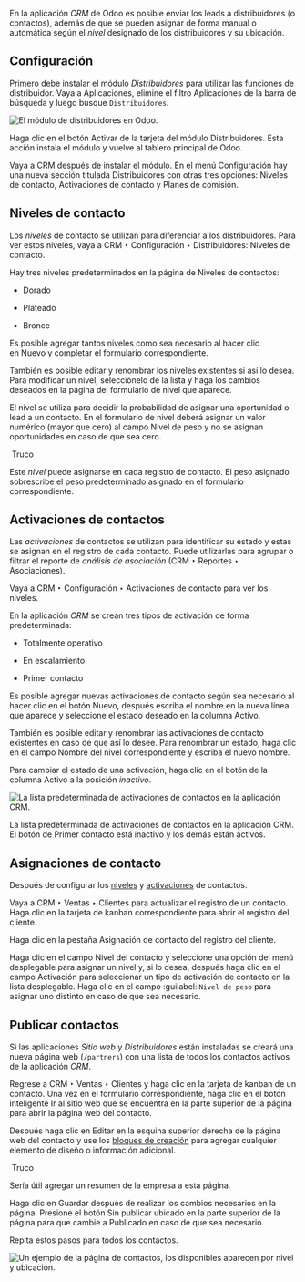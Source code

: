 En la aplicación _CRM_ de Odoo es posible enviar los leads a distribuidores (o contactos), además de que se pueden asignar de forma manual o automática según el _nivel_ designado de los distribuidores y su ubicación.

## Configuración[](https://www.odoo.com/documentation/17.0/es/applications/sales/crm/track_leads/resellers.html#configuration "Enlazar permanentemente con este título")

Primero debe instalar el módulo _Distribuidores_ para utilizar las funciones de distribuidor. Vaya a Aplicaciones, elimine el filtro Aplicaciones de la barra de búsqueda y luego busque `Distribuidores`.

![El módulo de distribuidores en Odoo.](https://www.odoo.com/documentation/17.0/es/_images/resellers-module.png)

Haga clic en el botón Activar de la tarjeta del módulo Distribuidores. Esta acción instala el módulo y vuelve al tablero principal de Odoo.

Vaya a CRM después de instalar el módulo. En el menú Configuración hay una nueva sección titulada Distribuidores con otras tres opciones: Niveles de contacto, Activaciones de contacto y Planes de comisión.

## Niveles de contacto[](https://www.odoo.com/documentation/17.0/es/applications/sales/crm/track_leads/resellers.html#partner-levels "Enlazar permanentemente con este título")

Los _niveles_ de contacto se utilizan para diferenciar a los distribuidores. Para ver estos niveles, vaya a CRM ‣ Configuración ‣ Distribuidores: Niveles de contacto.

Hay tres niveles predeterminados en la página de Niveles de contactos:

- Dorado
    
- Plateado
    
- Bronce
    

Es posible agregar tantos niveles como sea necesario al hacer clic en Nuevo y completar el formulario correspondiente.

También es posible editar y renombrar los niveles existentes si así lo desea. Para modificar un nivel, selecciónelo de la lista y haga los cambios deseados en la página del formulario de nivel que aparece.

El nivel se utiliza para decidir la probabilidad de asignar una oportunidad o lead a un contacto. En el formulario de nivel deberá asignar un valor numérico (mayor que cero) al campo Nivel de peso y no se asignan oportunidades en caso de que sea cero.

 Truco

Este _nivel_ puede asignarse en cada registro de contacto. El peso asignado sobrescribe el peso predeterminado asignado en el formulario correspondiente.

## Activaciones de contactos[](https://www.odoo.com/documentation/17.0/es/applications/sales/crm/track_leads/resellers.html#partner-activations "Enlazar permanentemente con este título")

Las _activaciones_ de contactos se utilizan para identificar su estado y estas se asignan en el registro de cada contacto. Puede utilizarlas para agrupar o filtrar el reporte de _análisis de asociación_ (CRM ‣ Reportes ‣ Asociaciones).

Vaya a CRM ‣ Configuración ‣ Activaciones de contacto para ver los niveles.

En la aplicación _CRM_ se crean tres tipos de activación de forma predeterminada:

- Totalmente operativo
    
- En escalamiento
    
- Primer contacto
    

Es posible agregar nuevas activaciones de contacto según sea necesario al hacer clic en el botón Nuevo, después escriba el nombre en la nueva línea que aparece y seleccione el estado deseado en la columna Activo.

También es posible editar y renombrar las activaciones de contacto existentes en caso de que así lo desee. Para renombrar un estado, haga clic en el campo Nombre del nivel correspondiente y escriba el nuevo nombre.

Para cambiar el estado de una activación, haga clic en el botón de la columna Activo a la posición _inactivo_.

![La lista predeterminada de activaciones de contactos en la aplicación CRM.](https://www.odoo.com/documentation/17.0/es/_images/activations-toggle.png)

La lista predeterminada de activaciones de contactos en la aplicación CRM. El botón de Primer contacto está inactivo y los demás están activos.[](https://www.odoo.com/documentation/17.0/es/applications/sales/crm/track_leads/resellers.html#id1 "Enlace permanente a esta imagen")

## Asignaciones de contacto[](https://www.odoo.com/documentation/17.0/es/applications/sales/crm/track_leads/resellers.html#partner-assignments "Enlazar permanentemente con este título")

Después de configurar los [niveles](https://www.odoo.com/documentation/17.0/es/applications/sales/crm/track_leads/resellers.html#crm-partner-levels) y [activaciones](https://www.odoo.com/documentation/17.0/es/applications/sales/crm/track_leads/resellers.html#crm-partner-activations) de contactos.

Vaya a CRM ‣ Ventas ‣ Clientes para actualizar el registro de un contacto. Haga clic en la tarjeta de kanban correspondiente para abrir el registro del cliente.

Haga clic en la pestaña Asignación de contacto del registro del cliente.

Haga clic en el campo Nivel del contacto y seleccione una opción del menú desplegable para asignar un nivel y, si lo desea, después haga clic en el campo Activación para seleccionar un tipo de activación de contacto en la lista desplegable. Haga clic en el campo :guilabel:l`Nivel de peso` para asignar uno distinto en caso de que sea necesario.

## Publicar contactos[](https://www.odoo.com/documentation/17.0/es/applications/sales/crm/track_leads/resellers.html#publish-partners "Enlazar permanentemente con este título")

Si las aplicaciones _Sitio web_ y _Distribuidores_ están instaladas se creará una nueva página web (`/partners`) con una lista de todos los contactos activos de la aplicación _CRM_.

Regrese a CRM ‣ Ventas ‣ Clientes y haga clic en la tarjeta de kanban de un contacto. Una vez en el formulario correspondiente, haga clic en el botón inteligente Ir al sitio web que se encuentra en la parte superior de la página para abrir la página web del contacto.

Después haga clic en Editar en la esquina superior derecha de la página web del contacto y use los [bloques de creación](https://www.odoo.com/documentation/17.0/es/applications/websites/website/web_design/building_blocks.html) para agregar cualquier elemento de diseño o información adicional.

 Truco

Sería útil agregar un resumen de la empresa a esta página.

Haga clic en Guardar después de realizar los cambios necesarios en la página. Presione el botón Sin publicar ubicado en la parte superior de la página para que cambie a Publicado en caso de que sea necesario.

Repita estos pasos para todos los contactos.

![Un ejemplo de la página de contactos, los disponibles aparecen por nivel y ubicación.](https://www.odoo.com/documentation/17.0/es/_images/partners-webpage.png)